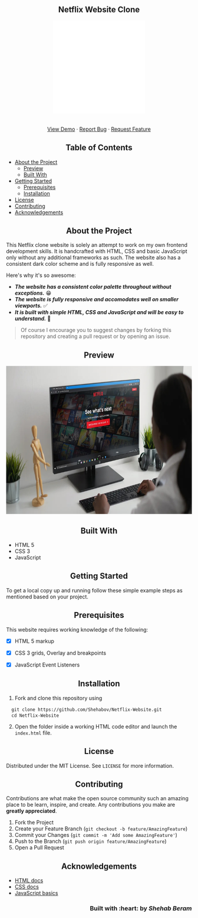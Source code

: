 <h2 align="center">Netflix Website Clone</h2>

<p align="center">
   <img src="img/Preview.gif" alt="Logo" height=250 width=250/>
</p>

<!-- PROJECT LOGO -->
  <p align="center">
    <br />
    <a href="https://github.com/Shehabov/Netflix-Website">View Demo</a>
    ·
    <a href="https://github.com/Shehabov/Netflix-Website/issues">Report Bug</a>
    ·
    <a href="https://github.com/Shehabov/Netflix-Website/issues">Request Feature</a>
  </p>

<!-- TABLE OF CONTENTS -->
<h2 align="center">Table of Contents</h2>

- [About the Project](#about-the-project)
  - [Preview](#preview)
  - [Built With](#built-with)
- [Getting Started](#getting-started)
  - [Prerequisites](#prerequisites)
  - [Installation](#installation)
- [License](#license)
- [Contributing](#contributing)
- [Acknowledgements](#acknowledgements)



<!-- ABOUT THE PROJECT -->

<h2 align="center">About the Project</h2>

This Netflix clone website is solely an attempt to work on my own frontend development skills. It is handcrafted with HTML, CSS and basic JavaScript only without any additional frameworks as such. The website also has a consistent dark color scheme and is fully responsive as well. 


Here's why it's so awesome:  

- ***The website has a consistent color palette throughout without exceptions.*** 😁  
- ***The website is fully responsive and accomodates well on smaller viewports.*** ✅  
- ***It is built with simple HTML, CSS and JavaScript and will be easy to understand.*** 🖖  

> Of course I encourage you to suggest changes by forking this repository and creating a pull request or by opening an issue.

<!-- Preview -->
<h2 align="center">Preview</h2>

<p align="center"><img src="img/mockup1.jpg" height=400 width=800/></p>


<!-- BUILT WITH -->  

<h2 align="center">Built With</h2>

- HTML 5
- CSS 3
- JavaScript

<!-- GETTING STARTED -->

<h2 align="center">Getting Started</h2>

To get a local copy up and running follow these simple example steps as mentioned based on your project.  

<!-- PREREQUISITES -->

<h2 align="center">Prerequisites</h2>

This website requires working knowledge of the following: 

- [x] HTML 5 markup
- [x] CSS 3 grids, Overlay and breakpoints
- [x] JavaScript Event Listeners


<!-- INSTALLATION -->
<h2 align="center">Installation</h2>

1. Fork and clone this repository using  

```
  git clone https://github.com/Shehabov/Netflix-Website.git
  cd Netflix-Website 
```  

2. Open the folder inside a working HTML code editor and launch the `index.html` file.


<!-- LICENSE -->  

<h2 align="center">License</h2>

Distributed under the MIT License. See `LICENSE` for more information.  



<!-- CONTRIBUTING -->
<h2 align="center">Contributing</h2>

Contributions are what make the open source community such an amazing place to be learn, inspire, and create. Any contributions you make are **greatly appreciated**.

1. Fork the Project
2. Create your Feature Branch (`git checkout -b feature/AmazingFeature`)
3. Commit your Changes (`git commit -m 'Add some AmazingFeature'`)
4. Push to the Branch (`git push origin feature/AmazingFeature`)
5. Open a Pull Request  

<!-- ACKNOWLEDGEMENTS -->

<h2 align="center">Acknowledgements</h2>

* [HTML docs](https://www.w3schools.com/html/)
* [CSS docs](https://www.w3schools.com/css/default.asp)
* [JavaScript basics](https://www.w3schools.com/js/default.asp)

<h3 align="right">Built with :heart: by <em>Shehab Beram</em></h3>
